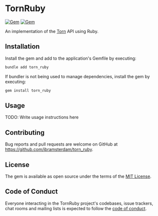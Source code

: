 # TornRuby

[![Gem](https://img.shields.io/gem/v/discordrb.svg)](https://rubygems.org/gems/torn_ruby)
[![Gem](https://img.shields.io/gem/dt/discordrb.svg)](https://rubygems.org/gems/torn_ruby)

An implementation of the [Torn](https://www.torn.com/api.html) API using Ruby.

## Installation

Install the gem and add to the application's Gemfile by executing:

```bash
bundle add torn_ruby
```

If bundler is not being used to manage dependencies, install the gem by executing:

```bash
gem install torn_ruby 
```

## Usage

TODO: Write usage instructions here

## Contributing

Bug reports and pull requests are welcome on GitHub at https://github.com/ibramsterdam/torn_ruby.

## License

The gem is available as open source under the terms of the [MIT License](https://opensource.org/licenses/MIT).

## Code of Conduct

Everyone interacting in the TornRuby project's codebases, issue trackers, chat rooms and mailing lists is expected to follow the [code of conduct](https://github.com/[USERNAME]/torn_ruby/blob/main/CODE_OF_CONDUCT.md).
